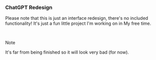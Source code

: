 ### ChatGPT Redesign
Please note that this is just an interface redesign, there's no included functionality! It's just a fun little project I'm working on in My free time.

<br>  

> [!NOTE]
> It's far from being finished so it will look very bad (for now).
